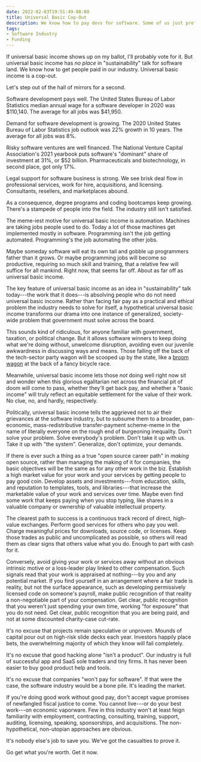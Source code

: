 ```yaml
---
date: 2022-02-03T19:51:49-08:00
title: Universal Basic Cop-Out
description: We know how to pay devs for software. Some of us just prefer not to.
tags:
- Software Industry
- Funding
---
```


If universal basic income shows up on my ballot, I'll probably vote for it.  But universal basic income has _no place_ in "sustainability" talk for software land.  We know how to get people paid in our industry.  Universal basic income is a cop-out.

Let's step out of the hall of mirrors for a second.

Software development pays well.  The United States Bureau of Labor Statistics median annual wage for a software developer in 2020 was $110,140.  The average for all jobs was $41,950.

Demand for software development is growing.  The 2020 United States Bureau of Labor Statistics job outlook was 22% growth in 10 years.  The average for all jobs was 8%.

Risky software ventures are well financed.  The National Venture Capital Association's 2021 yearbook puts software's "dominant" share of investment at 31%, or $52 billion.  Pharmaceuticals and biotechnology, in second place, got only 17%.

Legal support for software business is strong.  We see brisk deal flow in professional services, work for hire, acquisitions, and licensing.  Consultants, resellers, and marketplaces abound.

As a consequence, degree programs and coding bootcamps keep growing.  There's a stampede of people into the field.  The industry still isn't satisfied.

The meme-iest motive for universal basic income is automation.  Machines are taking jobs people used to do.  Today a lot of those machines get implemented mostly in software.  Programming isn't the job getting automated.  Programming's the job automating the other jobs.

Maybe someday software will eat its own tail and gobble up programmers father than it grows.  Or maybe programming jobs will become so productive, requiring so much skill and training, that a relative few will suffice for all mankind.  Right now, that seems far off.  About as far off as universal basic income.

The key feature of universal basic income as an idea in "sustainability" talk today---the work that it does---is absolving people who do not need universal basic income.  Rather than facing fair pay as a practical and ethical problem the industry needs to solve for itself, a hypothetical universal basic income transforms our drama into one instance of generalized, society-wide problem that government must solve across the board.

This sounds kind of ridiculous, for anyone familiar with government, taxation, or political change.  But it allows software winners to keep doing what we're doing without, unwelcome disruption, avoiding even our juvenile awkwardness in discussing ways and means.  Those falling off the back of the tech-sector party wagon will be scooped up by the state, like a [broom wagon](https://en.wikipedia.org/wiki/Broom_wagon) at the back of a fancy bicycle race.

Meanwhile, universal basic income lets those _not_ doing well right now sit and wonder when this glorious egalitarian net across the financial pit of doom will come to pass, whether they'll get back pay, and whether a "basic income" will truly reflect an equitable settlement for the value of their work.  No clue, no, and hardly, respectively.

Politically, universal basic income tells the aggrieved not to air their grievances at the software industry, but to subsume them to a broader, pan-economic, mass-redistributive transfer-payment scheme-meme in the name of literally everyone on the rough end of burgeoning inequality.  Don't solve your problem.  Solve everybody's problem.  Don't take it up with us.  Take it up with "the system".  Generalize, don't optimize, your demands.

If there is ever such a thing as a true "open source career path" in _making_ open source, rather than managing the making of it for companies, the basic objectives will be the same as for any other work in the biz.  Establish a high market value for your work and your services by getting people to pay good coin.  Develop assets and investments---from education, skills, and reputation to templates, tools, and libraries---that increase the marketable value of your work and services over time.  Maybe even find some work that keeps paying when you stop typing, like shares in a valuable company or ownership of valuable intellectual property.

The clearest path to success is a continuous track record of direct, high-value exchanges.  Perform good services for others who pay you well.  Charge meaningful prices for downloads, source code, or licenses.  Keep those trades as public and uncomplicated as possible, so others will read them as clear signs that others value what you do.  Enough to part with cash for it.

Conversely, avoid giving your work or services away without an obvious intrinsic motive or a loss-leader play linked to other compensation.  Such signals read that your work is appraised at nothing---by you and any potential market.  If you find yourself in an arrangement where a fair trade is reality, but not the surface appearance, such as developing permissively licensed code on someone's payroll, make public recognition of that reality a non-negotiable part of your compensation.  Get clear, public recognition that you weren't just spending your own time, working "for exposure" that you do not need.  Get clear, public recognition that you are being paid, and not at some discounted charity-case cut-rate.

It's no excuse that projects remain speculative or unproven.  Mounds of capital pour out on high-risk slide decks each year.  Investors happily place bets, the overwhelming majority of which they know will fail completely.

It's no excuse that good hacking alone "isn't a product".  Our industry is full of successful app and SaaS sole traders and tiny firms.  It has never been easier to buy good product help and tools.

It's no excuse that companies "won't pay for software".  If that were the case, the software industry would be a bone pile.  It's leading the market.

If you're doing good work without good pay, don't accept vague promises of newfangled fiscal justice to come.  You cannot live---or do your best work---on economic vaporware.  Few in this industry won't at least feign familiarity with employment, contracting, consulting, training, support, auditing, licensing, speaking, sponsorships, and acquisitions.  The non-hypothetical, non-utopian approaches are obvious.

It's nobody else's job to save you.  We've got the casualties to prove it.

Go get what you're worth.  Get it now.
